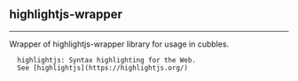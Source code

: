 ## highlightjs-wrapper

<hr/>
Wrapper of highlightjs-wrapper library for usage in cubbles.

      highlightjs: Syntax highlighting for the Web.
      See [highlightjs](https://highlightjs.org/)
